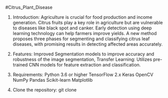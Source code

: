 #Citrus_Plant_Disease
1. Introduction:
   Agriculture is crucial for food production and income generation. Citrus fruits play a key role in agriculture but are vulnerable to diseases like black spot and canker. Early detection using deep learning technology can help farmers improve yields. A new method proposes three phases for segmenting and classifying citrus leaf diseases, with promising results in detecting affected areas accurately.
   
2. Features:
    Improved Segmentation models to improve accuracy and robustness of the image segmentation, Transfer Learning: Utilizes pre-trained CNN models for feature extraction and classification.
   
3. Requirements:
  Python 3.6 or higher
  TensorFlow 2.x
  Keras
  OpenCV
  NumPy
  Pandas
  Scikit-learn
  Matplotlib

4. Clone the repository: git clone 
